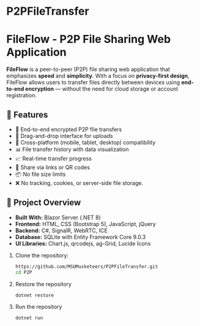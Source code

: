 # P2PFileTransfer
# FileFlow - P2P File Sharing Web Application

**FileFlow** is a peer-to-peer (P2P) file sharing web application that emphasizes **speed** and **simplicity**. With a focus on **privacy-first design**, FileFlow allows users to transfer files directly between devices using **end-to-end encryption** — without the need for cloud storage or account registration.

## 🚀 Features

- 🔐 End-to-end encrypted P2P file transfers
- 📂 Drag-and-drop interface for uploads
- 📱 Cross-platform (mobile, tablet, desktop) compatibility
- 📊 File transfer history with data visualization
- 📈 Real-time transfer progress
- 📎 Share via links or QR codes
- 📦 No file size limits
- ❌ No tracking, cookies, or server-side file storage.

## 🧭 Project Overview

- **Built With:** Blazor Server (.NET 8)
- **Frontend:** HTML, CSS (Bootstrap 5), JavaScript, jQuery
- **Backend:** C#, SignalR, WebRTC, ICE
- **Database:** SQLite with Entity Framework Core 9.0.3
- **UI Libraries:** Chart.js, qrcodejs, ag-Grid, Lucide Icons


1. Clone the repository:
   ```bash
   https://github.com/MSUMusketeers/P2PFileTransfer.git
   cd P2P
2. Restore the repository
   ```bash
   dotnet restore
3. Run the repository
   ```bash
   dotnet run
